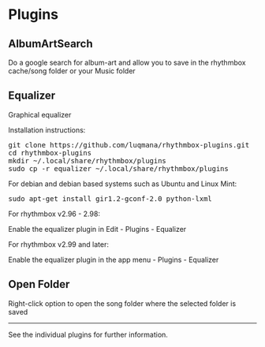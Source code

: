 Plugins
=======

AlbumArtSearch
--------------
Do a google search for album-art and allow you to save in the rhythmbox cache/song folder or your Music folder



Equalizer
---------
Graphical equalizer

Installation instructions:

<pre>
git clone https://github.com/luqmana/rhythmbox-plugins.git
cd rhythmbox-plugins
mkdir ~/.local/share/rhythmbox/plugins
sudo cp -r equalizer ~/.local/share/rhythmbox/plugins
</pre>

For debian and debian based systems such as Ubuntu and Linux Mint:

<pre>
sudo apt-get install gir1.2-gconf-2.0 python-lxml
</pre>


For rhythmbox v2.96 - 2.98:

Enable the equalizer plugin in Edit - Plugins - Equalizer

For rhythmbox v2.99 and later:

Enable the equalizer plugin in the app menu - Plugins - Equalizer

Open Folder
-----------
Right-click option to open the song folder where the selected folder is saved


-----------

See the individual plugins for further information.
